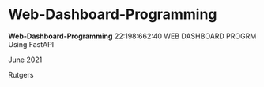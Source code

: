 # Web-Dashboard-Programming
**Web-Dashboard-Programming**
22:198:662:40 WEB DASHBOARD PROGRM 
Using FastAPI


June 2021

Rutgers

